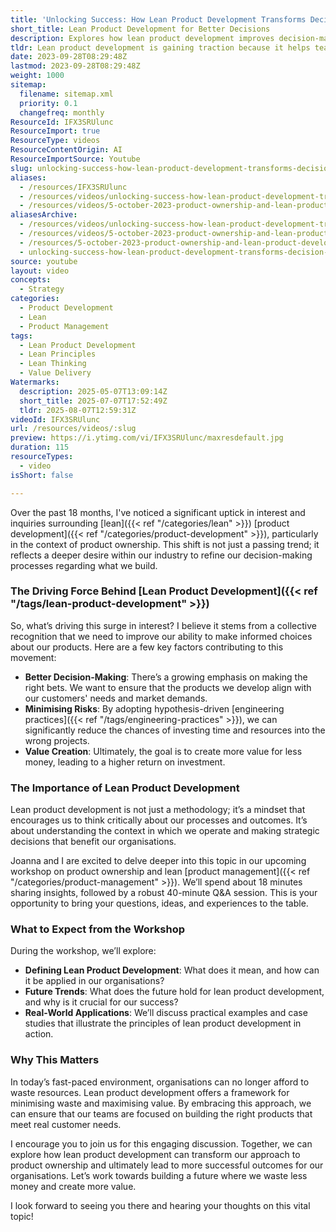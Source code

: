 ```yaml
---
title: 'Unlocking Success: How Lean Product Development Transforms Decision-Making and Value Creation'
short_title: Lean Product Development for Better Decisions
description: Explores how lean product development improves decision-making, reduces risk, and increases value by focusing on customer needs and efficient product ownership practices.
tldr: Lean product development is gaining traction because it helps teams make better decisions, reduce risk, and create more value with fewer resources. Adopting this mindset enables organisations to focus on building products that truly meet customer needs and avoid wasted effort. Development managers should consider exploring lean practices to improve product outcomes and maximise return on investment.
date: 2023-09-28T08:29:48Z
lastmod: 2023-09-28T08:29:48Z
weight: 1000
sitemap:
  filename: sitemap.xml
  priority: 0.1
  changefreq: monthly
ResourceId: IFX3SRUlunc
ResourceImport: true
ResourceType: videos
ResourceContentOrigin: AI
ResourceImportSource: Youtube
slug: unlocking-success-how-lean-product-development-transforms-decision-making-and-value-creation
aliases:
  - /resources/IFX3SRUlunc
  - /resources/videos/unlocking-success-how-lean-product-development-transforms-decision-making-and-value-creation
  - /resources/videos/5-october-2023-product-ownership-and-lean-product-development-workshop-with-martin-and-joanna
aliasesArchive:
  - /resources/videos/unlocking-success-how-lean-product-development-transforms-decision-making-and-value-creation
  - /resources/videos/5-october-2023-product-ownership-and-lean-product-development-workshop-with-martin-and-joanna
  - /resources/5-october-2023-product-ownership-and-lean-product-development-workshop-with-martin-and-joanna
  - unlocking-success-how-lean-product-development-transforms-decision-making-and-value-creation
source: youtube
layout: video
concepts:
  - Strategy
categories:
  - Product Development
  - Lean
  - Product Management
tags:
  - Lean Product Development
  - Lean Principles
  - Lean Thinking
  - Value Delivery
Watermarks:
  description: 2025-05-07T13:09:14Z
  short_title: 2025-07-07T17:52:49Z
  tldr: 2025-08-07T12:59:31Z
videoId: IFX3SRUlunc
url: /resources/videos/:slug
preview: https://i.ytimg.com/vi/IFX3SRUlunc/maxresdefault.jpg
duration: 115
resourceTypes:
  - video
isShort: false

---
```

Over the past 18 months, I've noticed a significant uptick in interest and inquiries surrounding [lean]({{< ref "/categories/lean" >}}) [product development]({{< ref "/categories/product-development" >}}), particularly in the context of product ownership. This shift is not just a passing trend; it reflects a deeper desire within our industry to refine our decision-making processes regarding what we build. 

### The Driving Force Behind [Lean Product Development]({{< ref "/tags/lean-product-development" >}})

So, what’s driving this surge in interest? I believe it stems from a collective recognition that we need to improve our ability to make informed choices about our products. Here are a few key factors contributing to this movement:

- **Better Decision-Making**: There’s a growing emphasis on making the right bets. We want to ensure that the products we develop align with our customers' needs and market demands.
- **Minimising Risks**: By adopting hypothesis-driven [engineering practices]({{< ref "/tags/engineering-practices" >}}), we can significantly reduce the chances of investing time and resources into the wrong projects.
- **Value Creation**: Ultimately, the goal is to create more value for less money, leading to a higher return on investment.

### The Importance of Lean Product Development

Lean product development is not just a methodology; it’s a mindset that encourages us to think critically about our processes and outcomes. It’s about understanding the context in which we operate and making strategic decisions that benefit our organisations. 

Joanna and I are excited to delve deeper into this topic in our upcoming workshop on product ownership and lean [product management]({{< ref "/categories/product-management" >}}). We’ll spend about 18 minutes sharing insights, followed by a robust 40-minute Q&A session. This is your opportunity to bring your questions, ideas, and experiences to the table. 

### What to Expect from the Workshop

During the workshop, we’ll explore:

- **Defining Lean Product Development**: What does it mean, and how can it be applied in our organisations?
- **Future Trends**: What does the future hold for lean product development, and why is it crucial for our success?
- **Real-World Applications**: We’ll discuss practical examples and case studies that illustrate the principles of lean product development in action.

### Why This Matters

In today’s fast-paced environment, organisations can no longer afford to waste resources. Lean product development offers a framework for minimising waste and maximising value. By embracing this approach, we can ensure that our teams are focused on building the right products that meet real customer needs.

I encourage you to join us for this engaging discussion. Together, we can explore how lean product development can transform our approach to product ownership and ultimately lead to more successful outcomes for our organisations. Let’s work towards building a future where we waste less money and create more value. 

I look forward to seeing you there and hearing your thoughts on this vital topic!
